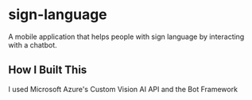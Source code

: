 # sign-language
A mobile application that helps people with sign language by interacting with a chatbot.

## How I Built This

I used Microsoft Azure's Custom Vision AI API and the Bot Framework
